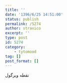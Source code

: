 ```yaml
---
title: ''
date: '1396/6/25 14:51:00'
status: publish
permalink: /5274
author: straxico
excerpt: ''
type: post
id: 5274
category:
    - tytomood
tag: []
post_format: []
---
```

نقطه ویرگول